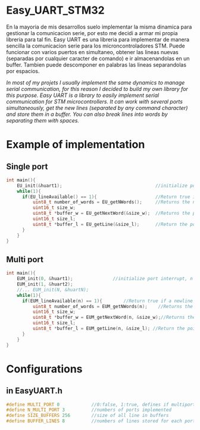 # Easy_UART_STM32
En la mayoria de mis desarrollos suelo implementar la misma dinamica para gestionar la comunicacion serie, por esto me decidi a armar mi propia libreria para tal fin.
Easy UART es una libreria para implementar de manera sencilla la comunicacion serie para los microncontroladores STM.
Puede funcionar con varios puertos en simultaneo, obtener las lineas  nuevas (separadas por cualquier caracter de comando) e ir almacenandolas en un buffer. Tambien puede descomponer en palabras las lineas separandolas por espacios.

_In most of my projets I usually implement the same dynamics to manage serial communication, for this reason I decided to build my own library for this purpose.
Easy UART is a library to easily implement serial communication for STM microcontrollers.
It can work with several ports simultaneously, get the new lines (separated by any command character) and store them in a buffer. You can also break lines into words by separating them with spaces._

#   Example of implementation
## Single port
```C
int main(){
    EU_init(&huart1);									//initialize port interrupt
    while(1){
	  if(EU_lineAvailable() == 1){        				//Return true if a newline is available
		  uint8_t number_of_words = EU_getNWords(); 	//Returns the number of words that this line has
		  uint16_t size_w; 
		  uint8_t *buffer_w = EU_getNextWord(&size_w);	//Returns the pointer to the start of the next word and the size of the word
		  uint16_t size_l;
		  uint8_t *buffer_l = EU_getLine(&size_l); 		//Return the pointer to the beginning of the last line (and update the line being worked on) and the size of the line
	  }
    }
}
```

## Multi port

```C
int main(){
    EUM_init(0, &huart1);				//initialize port interrupt, n is the port number
    EUM_init(1, &huart2);
	//... EUM_init(N, &huartN);
    while(1){
	  if(EUM_lineAvailable(n) == 1){        //Return true if a newline is available, n is the port number
		  uint8_t number_of_words = EUM_getNWords(n);    //Returns the number of words that this line has, n is the port number
		  uint16_t size_w; 
		  uint8_t *buffer_w = EUM_getNextWord(n, &size_w);//Returns the pointer to the start of the next word and the size of the word, n is the port number
		  uint16_t size_l;
		  uint8_t *buffer_l = EUM_getLine(n, &size_l); //Return the pointer to the beginning of the last line (and update the line being worked on) and the size of the line, n is the port number
	  }
    }
}
```
# Configurations
## in EasyUART.h
```C
#define MULTI_PORT 0 			//0:false, 1:true, defines if multiport mode is compiled
#define N_MULTI_PORT 3			//numbers of ports implemented
#define SIZE_BUFFERS 256		//size of all line in buffers
#define BUFFER_LINES 8			//numbers of lines stored for each port (circular buffer of the lines)

```
